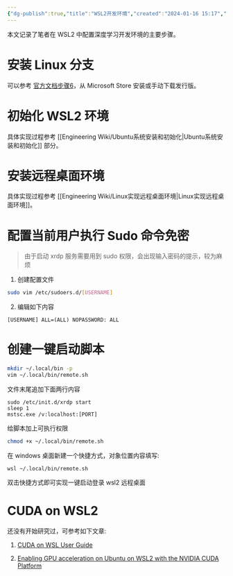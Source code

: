 ```yaml
---
{"dg-publish":true,"title":"WSL2开发环境","created":"2024-01-16 15:17","updated":"2024-01-29 15:00","tags":["ubuntu","cuda"],"permalink":"/Engineering Wiki/WSL2开发环境/","dgPassFrontmatter":true,"noteIcon":"1"}
---
```



本文记录了笔者在 WSL2 中配置深度学习开发环境的主要步骤。

# 安装 Linux 分支

可以参考 [官方文档步骤6](https://learn.microsoft.com/zh-cn/windows/wsl/install-manual#step-6---install-your-linux-distribution-of-choice)，从 Microsoft Store 安装或手动下载发行版。

# 初始化 WSL2 环境

具体实现过程参考 [[Engineering Wiki/Ubuntu系统安装和初始化\|Ubuntu系统安装和初始化]] 部分。

# 安装远程桌面环境

具体实现过程参考 [[Engineering Wiki/Linux实现远程桌面环境\|Linux实现远程桌面环境]]。

# 配置当前用户执行 Sudo 命令免密

> 由于启动 xrdp 服务需要用到 sudo 权限，会出现输入密码的提示，较为麻烦

1. 创建配置文件

  ```bash
  sudo vim /etc/sudoers.d/[USERNAME]
  ```

2. 编辑如下内容

  ```
  [USERNAME] ALL=(ALL) NOPASSWORD: ALL
  ```

# 创建一键启动脚本

```bash
mkdir ~/.local/bin -p
vim ~/.local/bin/remote.sh
```

文件末尾追加下面两行内容

```
sudo /etc/init.d/xrdp start
sleep 1
mstsc.exe /v:localhost:[PORT]
```

给脚本加上可执行权限

```bash
chmod +x ~/.local/bin/remote.sh
```

在 windows 桌面新建一个快捷方式，对象位置内容填写:

```
wsl ~/.local/bin/remote.sh
```

双击快捷方式即可实现一键启动登录 wsl2 远程桌面

# CUDA on WSL2

还没有开始研究过，可参考如下文章:

1. [CUDA on WSL User Guide](https://docs.nvidia.com/cuda/wsl-user-guide/index.html#getting-started-with-cuda-on-wsl)

2. [Enabling GPU acceleration on Ubuntu on WSL2 with the NVIDIA CUDA Platform](https://ubuntu.com/tutorials/enabling-gpu-acceleration-on-ubuntu-on-wsl2-with-the-nvidia-cuda-platform#3-install-nvidia-cuda-on-ubuntu)